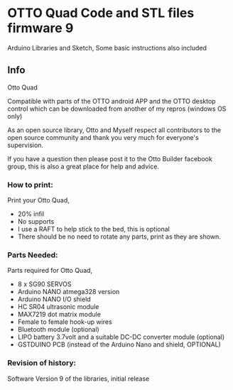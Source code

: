 # OTTO Quad Code and STL files   firmware 9

Arduino Libraries and Sketch, Some basic instructions also included

## Info

Otto Quad

Compatible with parts of the OTTO android APP and the OTTO desktop control which can be downloaded from another of my repros (windows OS only)

As an open source library, Otto and Myself respect all contributors to the open source community and thank you very much for everyone's supervision.

If you have a question then please post it to the Otto Builder facebook group, this is also a great place for help and advice.

### How to print:

Print your Otto Quad, 
- 20% infil
- No supports
- I use a RAFT to help stick to the bed, this is optional
- There should be no need to rotate any parts, print as they are shown.

### Parts Needed:

Parts required for Otto Quad, 
- 8 x SG90 SERVOS
- Arduino NANO   atmega328 version
- Arduino NANO I/O shield
- HC SR04 ultrasonic module
- MAX7219 dot matrix module
- Female to female hook-up wires
- Bluetooth module (optional)
- LIPO battery 3.7volt and a suitable DC-DC converter module (optional)
- GSTDUINO PCB (instead of the Arduino Nano and shield, OPTIONAL)

   
### Revision of history:

Software Version 9 of the libraries, initial release
